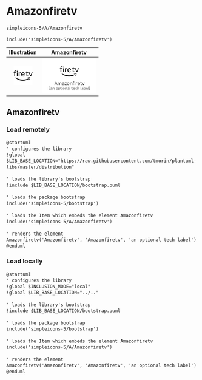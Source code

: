 # Amazonfiretv


```text
simpleicons-5/A/Amazonfiretv
```

```text
include('simpleicons-5/A/Amazonfiretv')
```



| Illustration | Amazonfiretv |
| :---: | :---: |
| ![illustration for Illustration](../../simpleicons-5/A/Amazonfiretv.png) | ![illustration for Amazonfiretv](../../simpleicons-5/A/Amazonfiretv.Local.png) |




## Amazonfiretv

### Load remotely
```plantuml
@startuml
' configures the library
!global $LIB_BASE_LOCATION="https://raw.githubusercontent.com/tmorin/plantuml-libs/master/distribution"

' loads the library's bootstrap
!include $LIB_BASE_LOCATION/bootstrap.puml

' loads the package bootstrap
include('simpleicons-5/bootstrap')

' loads the Item which embeds the element Amazonfiretv
include('simpleicons-5/A/Amazonfiretv')

' renders the element
Amazonfiretv('Amazonfiretv', 'Amazonfiretv', 'an optional tech label')
@enduml
```

### Load locally
```plantuml
@startuml
' configures the library
!global $INCLUSION_MODE="local"
!global $LIB_BASE_LOCATION="../.."

' loads the library's bootstrap
!include $LIB_BASE_LOCATION/bootstrap.puml

' loads the package bootstrap
include('simpleicons-5/bootstrap')

' loads the Item which embeds the element Amazonfiretv
include('simpleicons-5/A/Amazonfiretv')

' renders the element
Amazonfiretv('Amazonfiretv', 'Amazonfiretv', 'an optional tech label')
@enduml
```

